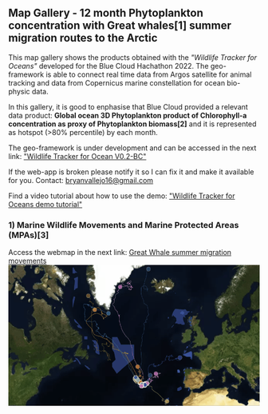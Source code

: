 ## Map Gallery - 12 month Phytoplankton concentration with Great whales[1] summer migration routes to the Arctic

This map gallery shows the products obtained with the *"Wildlife Tracker for Oceans"* developed for the Blue Cloud Hachathon 2022. The geo-framework is able to connect real time data from Argos satellite for animal tracking and data from Copernicus marine constellation for ocean bio-physic data. 

In this gallery, it is good to enphasise that Blue Cloud provided a relevant data product: **Global ocean 3D Phytoplankton product of Chlorophyll-a concentration as proxy of Phytoplankton biomass[2]** and it is represented as hotspot (>80% percentile) by each month. 

The geo-framework is under development and can be accessed in the next link: ["Wildlife Tracker for Ocean V0.2-BC"](https://share.streamlit.io/gis4-wildlife/wildlife-tracker-oceans-v0.2pro/main/gis4-oceans.py)

If the web-app is broken please notify it so I can fix it and make it available for you. Contact: bryanvallejo16@gmail.com 

Find a video tutorial about how to use the demo: ["Wildlife Tracker for Oceans demo tutorial"](https://www.youtube.com/watch?v=IYN5dCJg6os)


### 1) Marine Wildlife Movements and Marine Protected Areas (MPAs)[3]
Access the webmap in the next link: [Great Whale summer migration movements](https://gis4-wildlife.github.io/phytoplankton-blue-cloud-gallery/root/1_whale_movements_and_marine_areas.html)
![movements](gif/whale_movement.gif)
